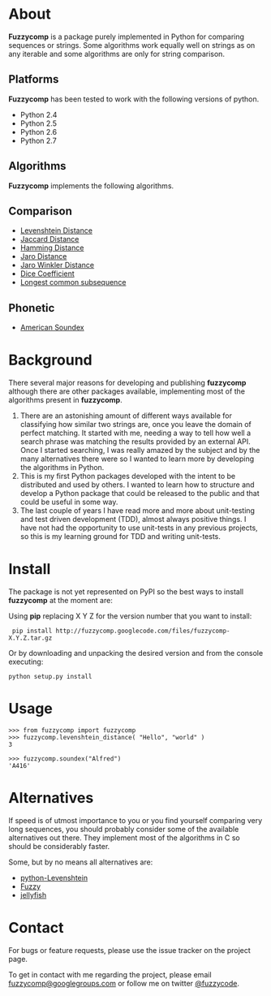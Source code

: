 # About #
**Fuzzycomp** is a package purely implemented in Python for comparing sequences or strings. Some algorithms work equally well on strings as on any iterable and some algorithms are only for string comparison.

## Platforms ##
**Fuzzycomp** has been tested to work with the following versions of python.
  * Python 2.4
  * Python 2.5
  * Python 2.6
  * Python 2.7

## Algorithms ##
**Fuzzycomp** implements the following algorithms.

## Comparison ##
  * [Levenshtein Distance](https://secure.wikimedia.org/wikipedia/en/wiki/Levenshtein_distance)
  * [Jaccard Distance](https://secure.wikimedia.org/wikipedia/en/wiki/Jaccard_index)
  * [Hamming Distance](https://secure.wikimedia.org/wikipedia/en/wiki/Hamming_distance)
  * [Jaro Distance](https://secure.wikimedia.org/wikipedia/en/wiki/Jaro%E2%80%93Winkler_distance)
  * [Jaro Winkler Distance](https://secure.wikimedia.org/wikipedia/en/wiki/Jaro%E2%80%93Winkler_distance)
  * [Dice Coefficient](https://secure.wikimedia.org/wikipedia/en/wiki/Dice%27s_coefficient)
  * [Longest common subsequence](https://secure.wikimedia.org/wikipedia/en/wiki/Longest_common_subsequence_problem)

## Phonetic ##
  * [American Soundex](https://secure.wikimedia.org/wikipedia/en/wiki/Soundex)

# Background #
There several major reasons for developing and publishing **fuzzycomp** although there are other packages available, implementing most of the algorithms present in **fuzzycomp**.

  1. There are an astonishing amount of different ways available for classifying how similar two strings are, once you leave the domain of perfect matching. It started with me, needing a way to tell how well a search phrase was matching the results provided by an external API. Once I started searching, I was really amazed by the subject and by the many alternatives there were so I wanted to learn more by developing the algorithms in Python.
  1. This is my first Python packages developed with the intent to be distributed and used by others. I wanted to learn how to structure and develop a Python package that could be released to the public and that could be useful in some way.
  1. The last couple of years I have read more and more about unit-testing and test driven development (TDD), almost always positive things. I have not had the opportunity to use unit-tests in any previous projects, so this is my learning ground for TDD and writing unit-tests.

# Install #
The package is not yet represented on PyPI so the best ways to install **fuzzycomp** at the moment are:

Using **pip** replacing X Y Z for the version number that you want to install:
```
 pip install http://fuzzycomp.googlecode.com/files/fuzzycomp-X.Y.Z.tar.gz
```

Or by downloading and unpacking the desired version and from the console executing:
```
python setup.py install
```

# Usage #
```
>>> from fuzzycomp import fuzzycomp
>>> fuzzycomp.levenshtein_distance( "Hello", "world" )
3

>>> fuzzycomp.soundex("Alfred")
'A416'
```
# Alternatives #
If speed is of utmost importance to you or you find yourself comparing very long sequences, you should probably consider some of the available alternatives out there. They implement most of the algorithms in C so should be considerably faster.

Some, but by no means all alternatives are:
  * [python-Levenshtein](http://pypi.python.org/pypi/python-Levenshtein/0.10.2)
  * [Fuzzy](http://pypi.python.org/pypi/Fuzzy/1.0)
  * [jellyfish](http://pypi.python.org/pypi/jellyfish/0.1.2)

# Contact #
For bugs or feature requests, please use the issue tracker on the project page.

To get in contact with me regarding the project, please email fuzzycomp@googlegroups.com or follow me on twitter [@fuzzycode](https://twitter.com/#!/fuzzycode).